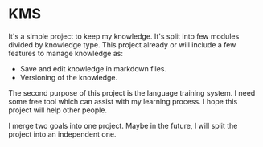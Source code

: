 # KMS

It's a simple project to keep my knowledge. It's split into few modules divided by knowledge type. This project already or will include a few features to manage knowledge as:

-  Save and edit knowledge in markdown files. 
-  Versioning of the knowledge.

The second purpose of this project is the language training system. I need some free tool which can assist with my learning process. I hope this project will help other people.

 I merge two goals into one project. Maybe in the future, I will split the project into an independent one.  